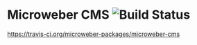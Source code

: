 # Microweber CMS ![Build Status](https://api.travis-ci.org/microweber-packages/microweber-cms.svg?branch=master)
https://travis-ci.org/microweber-packages/microweber-cms
